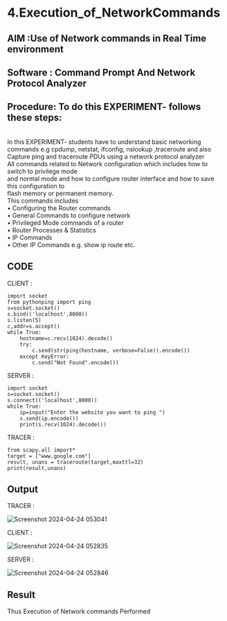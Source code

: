 # 4.Execution_of_NetworkCommands
## AIM :Use of Network commands in Real Time environment
## Software : Command Prompt And Network Protocol Analyzer
## Procedure: To do this EXPERIMENT- follows these steps:
<BR>
In this EXPERIMENT- students have to understand basic networking commands e.g cpdump, netstat, ifconfig, nslookup ,traceroute and also Capture ping and traceroute PDUs using a network protocol analyzer 
<BR>
All commands related to Network configuration which includes how to switch to privilege mode
<BR>
and normal mode and how to configure router interface and how to save this configuration to
<BR>
flash memory or permanent memory.
<BR>
This commands includes
<BR>
• Configuring the Router commands
<BR>
• General Commands to configure network
<BR>
• Privileged Mode commands of a router 
<BR>
• Router Processes & Statistics
<BR>
• IP Commands
<BR>
• Other IP Commands e.g. show ip route etc.
<BR>

## CODE

CLIENT :
```
import socket 
from pythonping import ping 
s=socket.socket() 
s.bind(('localhost',8000)) 
s.listen(5) 
c,addr=s.accept() 
while True: 
    hostname=c.recv(1024).decode() 
    try: 
        c.send(str(ping(hostname, verbose=False)).encode()) 
    except KeyError: 
        c.send("Not Found".encode())
```
SERVER :
```
import socket 
s=socket.socket() 
s.connect(('localhost',8000)) 
while True: 
    ip=input("Enter the website you want to ping ") 
    s.send(ip.encode()) 
    print(s.recv(1024).decode()) 
```
TRACER :
```
from scapy.all import* 
target = ["www.google.com"] 
result, unans = traceroute(target,maxttl=32) 
print(result,unans) 
```
## Output

TRACER :

![Screenshot 2024-04-24 053041](https://github.com/rkpriyadharshini0420/4.Execution_of_NetworkCommends/assets/151533322/ab7deddd-c81c-4370-93e8-2e447c78ee47)

CLIENT :

![Screenshot 2024-04-24 052835](https://github.com/rkpriyadharshini0420/4.Execution_of_NetworkCommends/assets/151533322/fd20c39f-35b0-4147-a261-ba4ccf062804)

SERVER :

![Screenshot 2024-04-24 052846](https://github.com/rkpriyadharshini0420/4.Execution_of_NetworkCommends/assets/151533322/704340f0-9656-40d3-b9ea-ffd41f06eda2)

## Result
Thus Execution of Network commands Performed 
